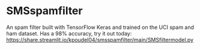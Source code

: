 # SMSspamfilter
An spam filter built with TensorFlow Keras and trained on the UCI spam and ham dataset. Has a 98% accuracy, try it out today: https://share.streamlit.io/kpoudel04/smsspamfilter/main/SMSfiltermodel.py
